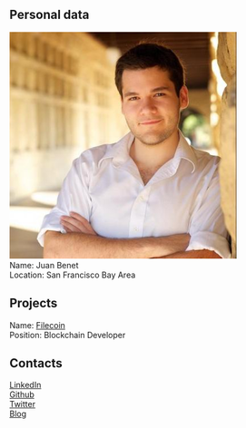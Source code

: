 ## Personal data
![ photo](../people/photo/juan_benet.jpg)  
Name: Juan Benet  
Location: San Francisco Bay Area   
## Projects 
Name: [Filecoin](../projects/.md)  
Position: Blockchain Developer  
## Contacts 
[LinkedIn](https://www.linkedin.com/in/jbenetcs)   
[Github](https://github.com/jbenet)   
[Twitter](https://twitter.com/juanbenet)   
[Blog](http://juan.benet.ai/)  
